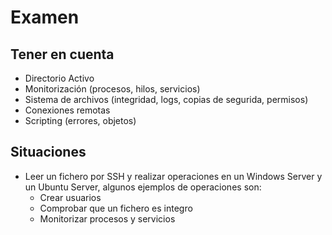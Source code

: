 # Examen

## Tener en cuenta
- Directorio Activo
- Monitorización (procesos, hilos, servicios)
- Sistema de archivos (integridad, logs, copias de segurida, permisos)
- Conexiones remotas
- Scripting (errores, objetos)

## Situaciones
- Leer un fichero por SSH y realizar operaciones en un Windows Server y un Ubuntu Server, algunos ejemplos de operaciones son:
    - Crear usuarios
    - Comprobar que un fichero es integro
    - Monitorizar procesos y servicios

